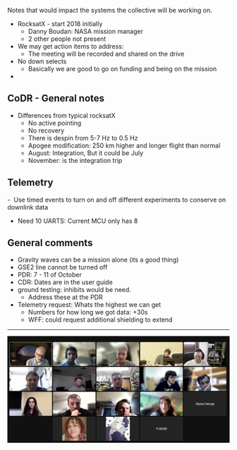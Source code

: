 Notes that would impact the systems the collective will be working on. 

- RocksatX - start 2018 initially 
	- Danny Boudan: NASA mission manager
	- 2 other people not present 
-  We may get action items to address:
	- The meeting will be recorded and shared on the drive
- No down selects
	- Basically we are good to go on funding and being on the mission
- 
## CoDR - General notes
- Differences from typical rocksatX
	- No active pointing
	- No recovery
	- There is despin from 5-7 Hz to 0.5 Hz
	- Apogee modification: 250 km higher and longer flight than normal
	- August: Integration, But it could be July
	- November: is the integration trip

## Telemetry 

-  Use timed events to turn on and off different experiments to conserve on downlink data
- Need 10 UARTS: Current MCU only has 8

## General comments

- Gravity waves can be a mission alone (its a good thing)
- GSE2 line cannot be turned off
- PDR: 7 - 11 of October
- CDR: Dates are in the user guide
- ground testing: inhibits would be need. 
	- Address these at the PDR
- Telemetry request: Whats the highest we can get
	- Numbers for how long we got data: +30s
	- WFF: could request additional shielding to extend

---

![](Pasted%20image%2020240906165234.png)